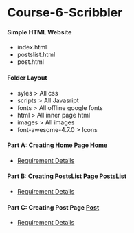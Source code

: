 # Course-6-Scribbler

#### Simple HTML Website
  - index.html
  - postslist.html
  - post.html
  
#### Folder Layout
  - syles > All css 
  - scripts > All Javasript 
  - fonts > All offline google fonts
  - html > All inner page html
  - images > All  images
  - font-awesome-4.7.0 > Icons 


#### Part A: Creating Home Page [Home](index.html)
  - [Requirement Details](https://github.com/adarshrya/Course-6-Scribbler/issues/1)
#### Part B: Creating PostsList Page [PostsList](html/postslist.html)
  - [Requirement Details](https://github.com/adarshrya/Course-6-Scribbler/issues/3)
#### Part C: Creating Post Page [Post](html/post.html)
  - [Requirement Details](https://github.com/adarshrya/Course-6-Scribbler/issues/4)
